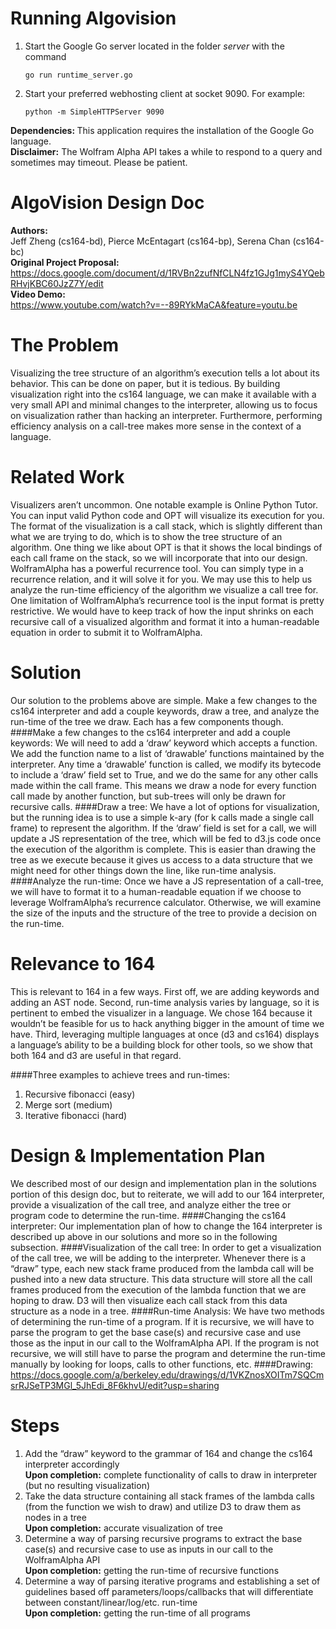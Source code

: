 Running Algovision
==========

<ol> 
<li>Start the Google Go server located in the folder <em>server</em> with the command <pre><code>go run runtime_server.go</code></pre></li>
<li>Start your preferred webhosting client at socket 9090. For example:
<pre><code>python -m SimpleHTTPServer 9090</code></pre>
</ol>
<b>Dependencies: </b>This application requires the installation of the Google Go language. <br>
<b>Disclaimer:</b> The Wolfram Alpha API takes a while to respond to a query and sometimes may timeout. Please be patient.

AlgoVision Design Doc
===========
<b>Authors:</b> <br>
Jeff Zheng (cs164-bd), Pierce McEntagart (cs164-bp), Serena Chan (cs164-bc) <br>
<b>Original Project Proposal: </b> https://docs.google.com/document/d/1RVBn2zufNfCLN4fz1GJg1myS4YQebRHvjKBC60JzZ7Y/edit <br>
<b>Video Demo: </b> <br>
https://www.youtube.com/watch?v=--89RYkMaCA&feature=youtu.be

The Problem
===========
Visualizing the tree structure of an algorithm’s execution tells a lot about its behavior. This can be done on paper, but it is tedious. By building visualization right into the cs164 language, we can make it available with a very small API and minimal changes to the interpreter, allowing us to focus on visualization rather than hacking an interpreter. Furthermore, performing efficiency analysis on a call-tree makes more sense in the context of a language.

Related Work
===========
Visualizers aren’t uncommon. One notable example is Online Python Tutor. You can input valid Python code and OPT will visualize its execution for you. The format of the visualization is a call stack, which is slightly different than what we are trying to do, which is to show the tree structure of an algorithm. One thing we like about OPT is that it shows the local bindings of each call frame on the stack, so we will incorporate that into our design.
WolframAlpha has a powerful recurrence tool. You can simply type in a recurrence relation, and it will solve it for you. We may use this to help us analyze the run-time efficiency of the algorithm we visualize a call tree for. One limitation of WolframAlpha’s recurrence tool is the input format is pretty restrictive. We would have to keep track of how the input shrinks on each recursive call of a visualized algorithm and format it into a human-readable equation in order to submit it to WolframAlpha.

Solution
===========
Our solution to the problems above are simple. Make a few changes to the cs164 interpreter and add a couple keywords, draw a tree, and analyze the run-time of the tree we draw. Each has a few components though.
####Make a few changes to the cs164 interpreter and add a couple keywords:
We will need to add a ‘draw’ keyword which accepts a function.
We add the function name to a list of ‘drawable’ functions maintained by the interpreter. Any time a ‘drawable’ function is called, we modify its bytecode to include a ‘draw’ field set to True, and we do the same for any other calls made within the call frame. This means we draw a node for every function call made by another function, but sub-trees will only be drawn for recursive calls.
####Draw a tree:
We have a lot of options for visualization, but the running idea is to use a
simple k-ary (for k calls made a single call frame) to represent the algorithm.
If the ‘draw’ field is set for a call, we will update a JS representation of the tree,
which will be fed to d3.js code once the execution of the algorithm is complete.
This is easier than drawing the tree as we execute because it gives us access
to a data structure that we might need for other things down the line, like 
run-time analysis.
####Analyze the run-time:
Once we have a JS representation of a call-tree, we will have to format it
to a human-readable equation if we choose to leverage WolframAlpha’s 
recurrence calculator. Otherwise, we will examine the size of the inputs and
the structure of the tree to provide a decision on the run-time.


Relevance to 164
===========
This is relevant to 164 in a few ways. First off, we are adding keywords and adding an AST node. Second, run-time analysis varies by language, so it is pertinent to embed the visualizer in a language. We chose 164 because it wouldn’t be feasible for us to hack anything bigger in the amount of time we have. Third, leveraging multiple languages at once (d3 and cs164) displays a language’s ability to be a building block for other tools, so we show that both 164 and d3 are useful in that regard.

####Three examples to achieve trees and run-times:
<ol>
<li>Recursive fibonacci (easy)</li>
<li>Merge sort (medium)</li>
<li>Iterative fibonacci (hard)</li>
</ol>

Design & Implementation Plan
===========
We described most of our design and implementation plan in the solutions portion of this design doc, but to reiterate, we will add to our 164 interpreter, provide a visualization of the call tree, and analyze either the tree or program code to determine the run-time.
####Changing the cs164 interpreter:
Our implementation plan of how to change the 164 interpreter is described up above in our solutions and more so in the following subsection.
####Visualization of the call tree:
In order to get a visualization of the call tree, we will be adding to the interpreter. Whenever there is a “draw” type, each new stack frame produced from the lambda call will be pushed into a new data structure. This data structure will store all the call frames produced from the execution of the lambda function that we are hoping to draw. D3 will then visualize each call stack from this data structure as a node in a tree.
####Run-time Analysis:
We have two methods of determining the run-time of a program. If it is recursive, we will have to parse the program to get the base case(s) and recursive case and use those as the input in our call to the WolframAlpha API. If the program is not recursive, we will still have to parse the program and determine the run-time manually by looking for loops, calls to other functions, etc. 
####Drawing:
https://docs.google.com/a/berkeley.edu/drawings/d/1VKZnosXOITm7SQCmsrRJSeTP3MGl_5JhEdi_8F6khvU/edit?usp=sharing

Steps
===========
<ol>
<li>Add the “draw” keyword to the grammar of 164 and change the cs164 interpreter accordingly<br>
<b>Upon completion:</b> complete functionality of calls to draw in interpreter (but no resulting visualization)</li>
<li>Take the data structure containing all stack frames of the lambda calls (from the function we wish to draw) and utilize D3 to draw them as nodes in a tree<br>
<b>Upon completion:</b> accurate visualization of tree</li>
<li>Determine a way of parsing recursive programs to extract the base case(s) and recursive case to use as inputs in our call to the WolframAlpha API<br>
<b>Upon completion:</b> getting the run-time of recursive functions</li>
<li>Determine a way of parsing iterative programs and establishing a set of guidelines based off parameters/loops/callbacks that will differentiate between constant/linear/log/etc. run-time <br>
<b>Upon completion:</b> getting the run-time of all programs</li>
</ol>
